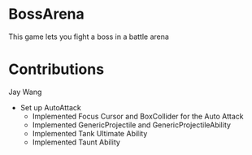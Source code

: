 # BossArena

This game lets you fight a boss in a battle arena

# Contributions
Jay Wang
- Set up AutoAttack
    - Implemented Focus Cursor and BoxCollider for the Auto Attack
    - Implemented GenericProjectile and GenericProjectileAbility
    - Implemented Tank Ultimate Ability
    - Implemented Taunt Ability